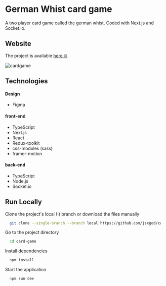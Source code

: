 
# German Whist card game

A two player card game called the german whist. Coded with Next.js and Socket.io.
## Website
The project is available [here 🌐](https://germanwhist-ksdev.herokuapp.com).

![cardgame](https://user-images.githubusercontent.com/22659815/172262217-f362c687-9471-46b2-af33-2994fb96c281.png)
##
## Technologies
#### Design
- Figma

#### front-end
- TypeScript
- Next.js
- React
- Redux-toolkit
- css-modules (sass)
- framer-motion

#### back-end

- TypeScript
- Node.js
- Socket.io


## Run Locally

Clone the project's local (!) branch or download the files manually

```bash
  git clone --single-branch --branch local https://github.com/jsxgod/card-game.git
```

Go to the project directory

```bash
  cd card-game
```

Install dependencies

```bash
  npm install
```

Start the application

```bash
  npm run dev
```

